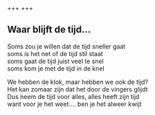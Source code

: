 +++
+++

## Waar blijft de tijd...

Soms zou je willen dat de tijd sneller gaat \
soms is het net of de tijd stil staat \
soms gaat de tijd juist veel te snel \
soms kom je met de tijd in de knel

We hebben de klok, maar hebben we ook de tijd? \
Het kan zomaar zijn dat het door de vingers glijdt \
Dus neem de tijd voor alles, alles heeft zijn tijd \
want voor je het weet…. ben je het alweer kwijt
